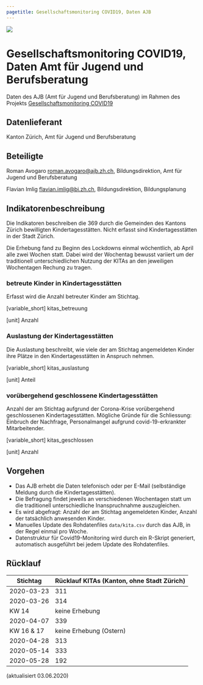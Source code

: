 ```yaml
---
pagetitle: Gesellschaftsmonitoring COVID19, Daten AJB
---
```


![](../bildungsmonitoringZH.github.io/assets/ktzh_bi_logo_de-300x88.jpg)

# Gesellschaftsmonitoring COVID19, Daten Amt für Jugend und Berufsberatung 

Daten des AJB (Amt für Jugend und Berufsberatung) im Rahmen des Projekts [Gesellschaftsmonitoring COVID19](https://statistikzh.github.io/covid19monitoring/)

## Datenlieferant

Kanton Zürich, Amt für Jugend und Berufsberatung 

## Beteiligte

Roman Avogaro <roman.avogaro@ajb.zh.ch>, Bildungsdirektion, Amt für Jugend und Berufsberatung

Flavian Imlig <flavian.imlig@bi.zh.ch>, Bildungsdirektion, Bildungsplanung

## Indikatorenbeschreibung

Die Indikatoren beschreiben die 369 durch die Gemeinden des Kantons Zürich bewilligten Kindertagesstätten. Nicht erfasst sind Kindertagesstätten in der Stadt Zürich.

Die Erhebung fand zu Beginn des Lockdowns einmal wöchentlich, ab April alle zwei Wochen statt. Dabei wird der Wochentag bewusst variiert um der traditionell unterschiedlichen Nutzung der KITAs an den jeweiligen Wochentagen Rechung zu tragen.

### betreute Kinder in Kindertagesstätten

Erfasst wird die Anzahl betreuter Kinder am Stichtag.

[variable_short] kitas_betreuung

[unit] Anzahl

### Auslastung der Kindertagesstätten

Die Auslastung beschreibt, wie viele der am Stichtag angemeldeten Kinder ihre Plätze in den Kindertagesstätten in Anspruch nehmen.

[variable_short] kitas_auslastung

[unit] Anteil

### vorübergehend geschlossene Kindertagesstätten

Anzahl der am Stichtag aufgrund der Corona-Krise vorübergehend geschlossenen Kindertagesstätten. Mögliche Gründe für die Schliessung: Einbruch der Nachfrage, Personalmangel aufgrund covid-19-erkrankter Mitarbeitender.  

[variable_short] kitas_geschlossen

[unit] Anzahl

## Vorgehen

* Das AJB erhebt die Daten telefonisch oder per E-Mail (selbständige Meldung durch die Kindertagesstätten).
* Die Befragung findet jeweils an verschiedenen Wochentagen statt um die traditionell unterschiedliche Inanspruchnahme auszugleichen.
* Es wird abgefragt: Anzahl der am Stichtag angemeldeten Kinder, Anzahl der tatsächlich anwesenden Kinder.
* Manuelles Update des Rohdatenfiles `data/kita.csv` durch das AJB, in der Regel einmal pro Woche.
* Datenstruktur für Covid19-Monitoring wird durch ein R-Skript generiert, automatisch ausgeführt bei jedem Update des Rohdatenfiles.

## Rücklauf

Stichtag | Rücklauf KITAs (Kanton, ohne Stadt Zürich)
----- | -----
2020-03-23 | 311
2020-03-26 | 314
KW 14 | keine Erhebung
2020-04-07 | 339
KW 16 & 17 | keine Erhebung (Ostern)
2020-04-28 | 313
2020-05-14 | 333
2020-05-28 | 192

(aktualisiert 03.06.2020)
